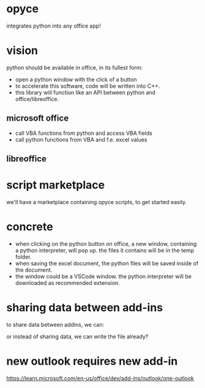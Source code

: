 # opyce
integrates python into any office app!

# vision

python should be available in office, in its fullest form:
- open a python window with the click of a button
- to accelerate this software, code will be written into C++.
- this library will function like an API between python and office/libreoffice.

## microsoft office
- call VBA functions from python and access VBA fields
- call python functions from VBA and f.e. excel values
## libreoffice

# script marketplace
we'll have a marketplace containing opyce scripts, to get started easily.

# concrete
- when clicking on the python button on office, a new window, containing a python interpreter, will pop up. the files it contains will be in the temp folder.
- when saving the excel document, the python files will be saved inside of the document.
- the window could be a VSCode window. the python interpreter will be downloaded as recommended extension.

# sharing data between add-ins
to share data between addins, we can:

or instead of sharing data, we can write the file already?

# new outlook requires new add-in
https://learn.microsoft.com/en-us/office/dev/add-ins/outlook/one-outlook

